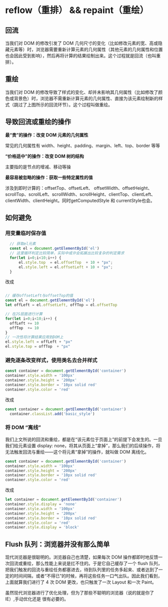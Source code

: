# reflow（重排） && repaint（重绘）
## 回流
当我们对 DOM 的修改引发了 DOM 几何尺寸的变化（比如修改元素的宽、高或隐藏元素等）时，浏览器需要重新计算元素的几何属性（其他元素的几何属性和位置也会因此受到影响），然后再将计算的结果绘制出来。这个过程就是回流（也叫重排）。

## 重绘
当我们对 DOM 的修改导致了样式的变化、却并未影响其几何属性（比如修改了颜色或背景色）时，浏览器不需重新计算元素的几何属性、直接为该元素绘制新的样式（跳过了上图所示的回流环节）。这个过程叫做重绘。

## 导致回流或重绘的操作
**最“贵”的操作：改变 DOM 元素的几何属性**

常见的几何属性有 width、height、padding、margin、left、top、border 等等


**“价格适中”的操作：改变 DOM 树的结构**

主要指的是节点的增减、移动等操


**最容易被忽略的操作：获取一些特定属性的值**

涉及到即时计算的：offsetTop、offsetLeft、 offsetWidth、offsetHeight、scrollTop、scrollLeft、scrollWidth、scrollHeight、clientTop、clientLeft、clientWidth、clientHeight。同时getComputedStyle 和 currentStyle也会。 

## 如何避免
### 用变量临时保存值
```javascript
  // 获取el元素
  const el = document.getElementById('el')
  // 这里循环判定比较简单，实际中或许会拓展出比较复杂的判定需求
  for(let i=0;i<10;i++) {
      el.style.top  = el.offsetTop  + 10 + "px";
      el.style.left = el.offsetLeft + 10 + "px";
  }
```
改成
```JavaScript

// 缓存offsetLeft与offsetTop的值
const el = document.getElementById('el') 
let offLeft = el.offsetLeft, offTop = el.offsetTop

// 在JS层面进行计算
for(let i=0;i<10;i++) {
  offLeft += 10
  offTop  += 10
}
// 一次性将计算结果应用到DOM上
el.style.left = offLeft + "px"
el.style.top = offTop  + "px"
```
### 避免逐条改变样式，使用类名去合并样式


```javascript
const container = document.getElementById('container')
container.style.width = '100px'
container.style.height = '200px'
container.style.border = '10px solid red'
container.style.color = 'red'
```
改成

```JavaScript
const container = document.getElementById('container')
  container.classList.add('basic_style')
```

### 将 DOM “离线”
我们上文所说的回流和重绘，都是在“该元素位于页面上”的前提下会发生的。一旦我们给元素设置 display: none，将其从页面上“拿掉”，那么我们的后续操作，将无法触发回流与重绘——这个将元素“拿掉”的操作，就叫做 DOM 离线化。


```JavaScript
const container = document.getElementById('container')
container.style.width = '100px'
container.style.height = '200px'
container.style.border = '10px solid red'
container.style.color = 'red'
```
改成

```JavaScript
let container = document.getElementById('container')
container.style.display = 'none'
container.style.width = '100px'
container.style.height = '200px'
container.style.border = '10px solid red'
container.style.color = 'red'
container.style.display = 'block'
```

## Flush 队列：浏览器并没有那么简单

现代浏览器是很聪明的。浏览器自己也清楚，如果每次 DOM 操作都即时地反馈一次回流或重绘，那么性能上来说是扛不住的。于是它自己缓存了一个 flush 队列，把我们触发的回流与重绘任务都塞进去，待到队列里的任务多起来、或者达到了一定的时间间隔，或者“不得已”的时候，再将这些任务一口气出队。因此我们看到，上面就算我们进行了 4 次 DOM 更改，也只触发了一次 Layout 和一次 Paint。

虽然现代浏览器进行了优化处理，但为了那些不聪明的浏览器（说的就是你了IE）,手动优化还是 很有必要的。